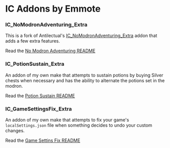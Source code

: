 # IC Addons by Emmote

### IC_NoModronAdventuring_Extra

This is a fork of Antilectual's [IC_NoModronAdventuring_Extra](https://github.com/antilectual/IC_Addons/tree/main/IC_Addons/IC_NoModronAdventuring_Extra) addon that adds a few extra features.  

Read the [No Modron Adventuring README](IC_NoModronAdventuring_Extra/README.md)

### IC_PotionSustain_Extra

An addon of my own make that attempts to sustain potions by buying Silver chests when necessary and has the ability to alternate the potions set in the modron.

Read the [Potion Sustain README](IC_PotionSustain_Extra/README.md)

### IC_GameSettingsFix_Extra

An addon of my own make that attempts to fix your game's `localSettings.json` file when something decides to undo your custom changes.

Read the [Game Settins Fix README](IC_GameSettingsFix_Extra/README.md)
